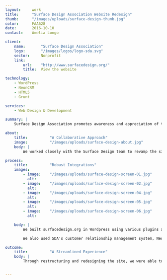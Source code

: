 ```yaml
---
layout:     work
title:      "Surface Design Association Website Redesign"
thumb:      "/images/uploads/surface-design-thumb.jpg"
color:      FAA628
date:       2016-10-10
contact:    Amelia Longo

client:
    name:       "Surface Design Association"
    logo:       "/images/logos/logo-sda.svg"
    sector:     Nonprofit
    link:   
        url:    "http://www.surfacedesign.org/"
        title:  View the website

technology:
    - WordPress
    - NeonCRM
    - HTML5
    - Grunt

services:
    - Web Design & Development

summary: |
    Surface Design Association promotes awareness and appreciation of textile inspired art and design, and they needed a new website to better suit the aesthetic of their members' work. We created a modern, streamlined website that makes resources easy to find and reflects the organization's craft and creativity.

about:
    title:          "A Collaborative Approach"
    image:          "/images/uploads/surface-design-about.jpg"
    body: |
        We worked closely with the Surface Design team to revamp the site structure to better serve their main objectives. We started by refining the sitemap, creating clear and useful pathways to the information most important to members and SDA leadership. Several rounds of wireframes and visual design treatments ensured the site met stakeholders' expectations and properly communicated the SDA message. We revised early design concepts to produce a clean and contemporary look and feel that allows the artwork to speak for itself and to appeal to a wider audience.

process:
    title:          "Robust Integrations"
    images:
        - image:    "/images/uploads/surface-design-screen-01.jpg"
          alt:      
        - image:    "/images/uploads/surface-design-screen-02.jpg"
          alt:      
        - image:    "/images/uploads/surface-design-screen-04.jpg"
          alt:      
        - image:    "/images/uploads/surface-design-screen-05.jpg"
          alt:      
        - image:    "/images/uploads/surface-design-screen-06.jpg"
          alt:      

    body: |
        We built surfacedesign.org in Wordpress using various plugins and integrations to provide more robust user and admin experiences. We used [Events Calendar Pro](https://theeventscalendar.com/product/wordpress-events-calendar-pro/) to build a searchable calendar, allowing members to find events near them. We also included a custom social media feed on the home page, displaying both Twitter and Instagram posts, in a way that encourages user engagement and adheres to the visual design concept.

        We also used SDA's customer relationship management system, NeonCRM, in a variety of ways. The custom member directory pulls all current members directly from NeonCRM and allows search and filtering by location, artist medium, and name. We also integrated NeonCRM's [sign-in plugin](https://wordpress.org/plugins/neoncrm-sign-in/) paired with an advanced system of permissions and roles, allowing members to manage their own online galleries as well as their membership from a single login.

outcome:
    title:          "A Streamlined Experience"
    body: |
        Through restructuring and redesigning the site, we were able to consolidate SDA's web presence into a single WordPress installation. The previous site was built in Drupal with a Wordpress blog, and the two sections of the site were designed differently, causing confusion for users. Switching between the two content management systems was also cumbersome for SDA site administrators. In the redesign, we built the blog into the site and imported all the existing blog content. The result is a much cleaner, more elegant website that better communicates the benefits and features of the organization, showcases and appreciates member artwork, and is easily maintained by SDA staff.


---
```



